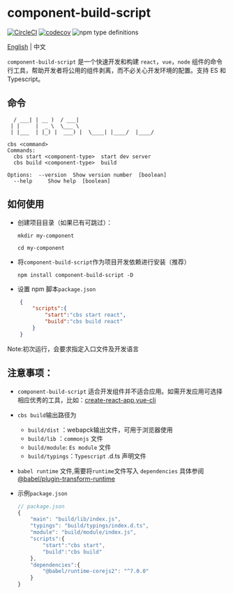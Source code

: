 # component-build-script

[![CircleCI](https://circleci.com/gh/Hucy/component-build-script.svg?style=svg)](https://circleci.com/gh/Hucy/component-build-script)
[![codecov](https://codecov.io/gh/Hucy/component-build-script/branch/master/graph/badge.svg)](https://codecov.io/gh/Hucy/component-build-script)
![npm type definitions](https://img.shields.io/npm/types/chalk.svg)

[English](./README.md) | 中文

`component-build-script` 是一个快速开发和构建  `react`，`vue`，`node` 组件的命令行工具，帮助开发者将公用的组件剥离，而不必关心开发环境的配置。支持 ES 和 Typescript。

## 命令

```
  / ___| | __ )  / ___|
 | |     |  _ \  \___ \
 | |___  | |_) |  ___) |  \____| |____/  |____/

cbs <command>
Commands:
  cbs start <component-type>  start dev server
  cbs build <component-type>  build

Options:  --version  Show version number  [boolean]
  --help     Show help  [boolean]
```
## 如何使用


-  创建项目目录（如果已有可跳过）：

    `mkdir my-component`
    
    `cd my-component`

- 将`component-build-script`作为项目开发依赖进行安装（推荐）

    `npm install component-build-script -D`

- 设置 npm 脚本`package.json`

```json
    {
        "scripts":{
            "start":"cbs start react",
            "build":"cbs build react"
        }
    }
``` 

  Note:初次运行，会要求指定入口文件及开发语言

## 注意事项：

- `component-build-script` 适合开发组件并不适合应用。如需开发应用可选择相应优秀的工具，比如：[create-react-app](https://github.com/facebook/create-react-app),[vue-cli](https://github.com/vuejs/vue-cli)
- `cbs build`输出路径为
    
    + `build/dist` ：webapck输出文件，可用于浏览器使用
    + `build/lib` ：`commonjs` 文件
    + `build/module`: `Es module` 文件
    + `build/typings`：`Typescript` .d.ts 声明文件

- `babel runtime` 文件,需要将`runtime`文件写入 `dependencies` 具体参阅[@babel/plugin-transform-runtime](https://babeljs.io/docs/en/babel-plugin-transform-runtime)


-  示例`package.json`

    ```js
    // package.json
    {
        "main": "build/lib/index.js",
        "typings": "build/typings/index.d.ts",
        "module": "build/module/index.js",
        "scripts":{
            "start":"cbs start",
            "build":"cbs build"
        },
        "dependencies":{
            "@babel/runtime-corejs2": "^7.0.0"
        }
    }
